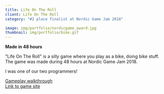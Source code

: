 ```yaml
---
title: Life On The Roll
client: Life On The Roll
category: "#2 place finalist at Nordic Game Jam 2018"

image: img/portfolio/nordicgame_award.jpg
thumbnail: img/portfolio/bike.gif
---
```

**Made in 48 hours**

"Life On The Roll" is a silly game where you play as a bike, doing bike stuff. The game was made during 48 hours at Nordic Game Jam 2018.

I was one of our two programmers!

<a href="https://www.youtube.com/watch?v=NYOkjBphtfM" target="_blank">Gameplay walkthrough</a>  
<a href="https://mikkn.itch.io/life-on-the-road" target="_blank">Link to game site</a>